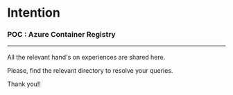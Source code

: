# Intention

### POC : Azure Container Registry <hr>
All the relevant hand's on experiences are shared here.

Please, find the relevant directory to resolve your queries.

Thank you!!
